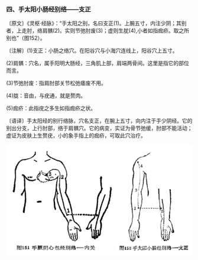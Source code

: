 ### 四、手太阳小肠经别络——支正

〔原文〕《灵枢·经脉》：“手太阳之别，名曰支正(1)。上腕五寸，内注少阴；其别者，上走肘，络肩髃(2)。实则节弛肘废(3)；虚则生肬(4),小者如指痂疥。取之所别也”（图152）。

〔注解〕(1)支正：小肠之络穴。在阳谷穴与小海穴连线上，阳谷穴上五寸。

(2)肩髃：穴名，属手阳明大肠经，三角肌上部，肩端两骨间。这里是指它的部位而言。

(3)节弛肘废：指肩肘部关节松弛痿废不用。

(4)胧：音由，与疣通，就是赘肉。

(5)痂疥：此指疣之多生如指痂疥之状。

〔语译〕手太阳经的别行络脉，穴名支正，在腕上五寸，向内注于手少阴经。它的别出分支，上行肘部，络于肩髃穴。它的病变，实证为骨节弛缓，肘部不能活动；虚证为皮肤上生赘疣，小的象手指上的痂疥，可取此穴治疗。

![](img/图151、152.jpg)
